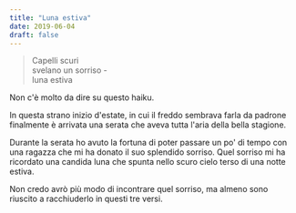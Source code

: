 ```yaml
---
title: "Luna estiva"
date: 2019-06-04
draft: false
---
```

>Capelli scuri\
>svelano un sorriso -\
>luna estiva
<!--more-->

Non c'è molto da dire su questo haiku.

In questa strano inizio d'estate, in cui il freddo sembrava farla da padrone finalmente è arrivata una serata che aveva tutta l'aria della bella stagione.

Durante la serata ho avuto la fortuna di poter passare un po' di tempo con una ragazza che mi ha donato il suo splendido sorriso. Quel sorriso mi ha ricordato una candida luna che spunta nello scuro cielo terso di una notte estiva.

Non credo avrò più modo di incontrare quel sorriso, ma almeno sono riuscito a racchiuderlo in questi tre versi.